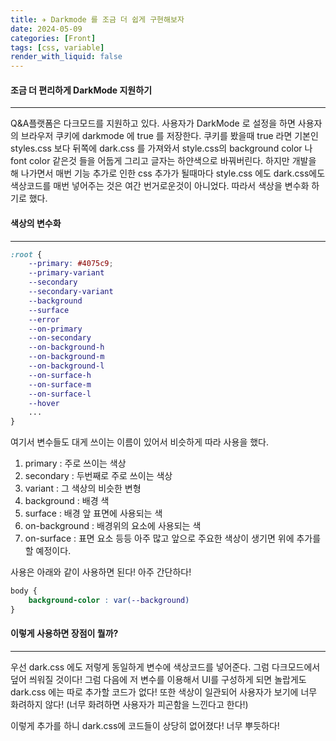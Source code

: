 ```yaml
---
title: ✈ Darkmode 를 조금 더 쉽게 구현해보자
date: 2024-05-09
categories: [Front]
tags: [css, variable]
render_with_liquid: false
---
```

#### 조금 더 편리하게 DarkMode 지원하기
---
Q&A플랫폼은 다크모드를 지원하고 있다. 사용자가 DarkMode 로 설정을 하면 사용자의 브라우저 쿠키에 darkmode 에 true 를 저장한다. 쿠키를 봤을때 true 라면 기본인 styles.css 보다 뒤쪽에 dark.css 를 가져와서 style.css의  background color 나 font color 같은것 들을 어둡게 그리고 글자는 하얀색으로 바꿔버린다. 하지만 개발을 해 나가면서 매번 기능 추가로 인한 css 추가가 될때마다 style.css 에도 dark.css에도 색상코드를 매번 넣어주는 것은 여간 번거로운것이 아니었다. 따라서 색상을 변수화 하기로 했다.

#### 색상의 변수화
---
```css
:root {
	--primary: #4075c9;
	--primary-variant
	--secondary
	--secondary-variant
	--background
	--surface
	--error
	--on-primary
	--on-secondary
	--on-background-h
	--on-background-m 
	--on-background-l
	--on-surface-h 
	--on-surface-m 
	--on-surface-l 
	--hover
	...
}
```

여기서 변수들도 대게 쓰이는 이름이 있어서 비슷하게 따라 사용을 했다.
1. primary : 주로 쓰이는 색상
2. secondary : 두번째로 주로 쓰이는 색상
3. variant : 그 색상의 비슷한 변형
4. background : 배경 색
5. surface : 배경 앞 표면에 사용되는 색
6. on-background : 배경위의 요소에 사용되는 색
7. on-surface : 표면 요소
등등 아주 많고 앞으로 주요한 색상이 생기면 위에 추가를 할 예정이다.

사용은 아래와 같이 사용하면 된다! 아주 간단하다!
```css
body {
	background-color : var(--background)
}
```

#### 이렇게 사용하면 장점이 뭘까?
---
우선 dark.css 에도 저렇게 동일하게 변수에 색상코드를 넣어준다. 그럼 다크모드에서 덮어 씌워질 것이다!
그럼 다음에 저 변수를 이용해서 UI를 구성하게 되면 놀랍게도 dark.css 에는 따로 추가할 코드가 없다!
또한 색상이 일관되어 사용자가 보기에 너무 화려하지 않다! (너무 화려하면 사용자가 피곤함을 느낀다고 한다!)

이렇게 추가를 하니 dark.css에 코드들이 상당히 없어졌다! 너무 뿌듯하다!